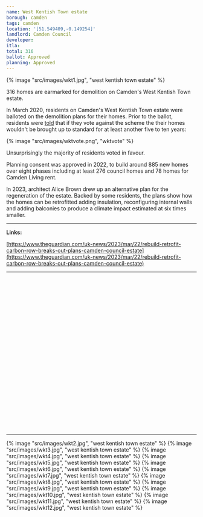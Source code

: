 ```yaml
---
name: West Kentish Town estate 
borough: camden
tags: camden 
location: '[51.549409,-0.149254]'
landlord: Camden Council
developer:
itla:
total: 316
ballot: Approved
planning: Approved 
---
```

{% image "src/images/wkt1.jpg", "west kentish town estate" %}

316 homes are earmarked for demolition on Camden's West Kentish Town estate.

In March 2020, residents on Camden's West Kentish Town estate were balloted on the demolition plans for their homes.
Prior to the ballot, residents were [told](/images/wtoffer.pdf) that if they vote against the scheme the their homes wouldn't be brought up to standard for at least another five to ten years: 

{% image "src/images/wktvote.png", "wktvote" %}

Unsurprisingly the majority of residents voted in favour.

Planning consent was approved in 2022, to build around 885 new homes over eight phases including at least 276 council homes and 78 homes for Camden Living rent. 

In 2023, architect Alice Brown drew up an alternative plan for the regeneration of the estate. Backed by some residents, the plans show how the homes can be retrofitted adding insulation, reconfiguring internal walls and adding balconies to produce a climate impact estimated at six times smaller. 

---

__Links:__ 

[https://www.theguardian.com/uk-news/2023/mar/22/rebuild-retrofit-carbon-row-breaks-out-plans-camden-council-estate](https://www.theguardian.com/uk-news/2023/mar/22/rebuild-retrofit-carbon-row-breaks-out-plans-camden-council-estate)

---

<!------------THE CODE BELOW RENDERS THE MAP - DO NOT EDIT! ---------------------------->

<div id="map" style="width: 100%; height: 400px;"></div>

<script>
  var map = L.map('map').setView({{ location }}, 13);
  L.tileLayer('https://tile.openstreetmap.org/{z}/{x}/{y}.png', {
  maxZoom: 19,
attribution: '&copy; <a href="http://www.openstreetmap.org/copyright">OpenStreetMap</a>'
}).addTo(map);
var circle = L.circle({{ location }}, {
    color: 'red',
    fillColor: '#f03',
    fillOpacity: 0.5,
    radius: 500
}).addTo(map);
</script>

---

{% image "src/images/wkt2.jpg", "west kentish town estate" %}
  {% image "src/images/wkt3.jpg", "west kentish town estate" %}
  {% image "src/images/wkt4.jpg", "west kentish town estate" %}
  {% image "src/images/wkt5.jpg", "west kentish town estate" %}
  {% image "src/images/wkt6.jpg", "west kentish town estate" %}
  {% image "src/images/wkt7.jpg", "west kentish town estate" %}
  {% image "src/images/wkt8.jpg", "west kentish town estate" %}
  {% image "src/images/wkt9.jpg", "west kentish town estate" %}
  {% image "src/images/wkt10.jpg", "west kentish town estate" %}
  {% image "src/images/wkt11.jpg", "west kentish town estate" %}
  {% image "src/images/wkt12.jpg", "west kentish town estate" %}
